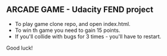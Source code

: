 ## ARCADE GAME - Udacity FEND project

* To play game clone repo, and open index.html.
* To win th game you need to gain 15 points.
* If you'll collide with bugs for 3 times - you'll have to restart.

Good luck!
